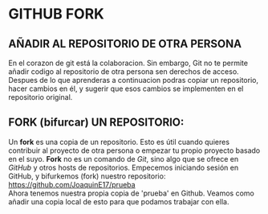GITHUB FORK
=====================
 ## AÑADIR AL REPOSITORIO DE OTRA PERSONA  

  En el corazon de git está la colaboracion. Sin embargo, Git no te permite añadir codigo al repositorio de otra persona sen derechos de acceso.
  Despues de lo que aprenderas a continuacion podras copiar un repositorio, hacer cambios en él, y sugerir que esos cambios se implementen en el repositorio original.  

 ## FORK (bifurcar) UN REPOSITORIO:  

  Un **fork** es una copia de un repositorio. Esto es útil cuando quieres contribuir al proyecto de otra persona o empezar tu propio proyecto basado en el suyo.
  **Fork** no es un comando de _Git_, sino algo que se ofrece en _GitHub_ y otros hosts de repositorios. Empecemos iniciando sesión en GitHub, y bifurkemos (fork) nuestro repositorio:
  	https://github.com/JoaquinE17/prueba  
  Ahora tenemos nuestra propia copia de 'prueba' en Github. Veamos como añadir una copia local de esto para que podamos trabajar con ella.